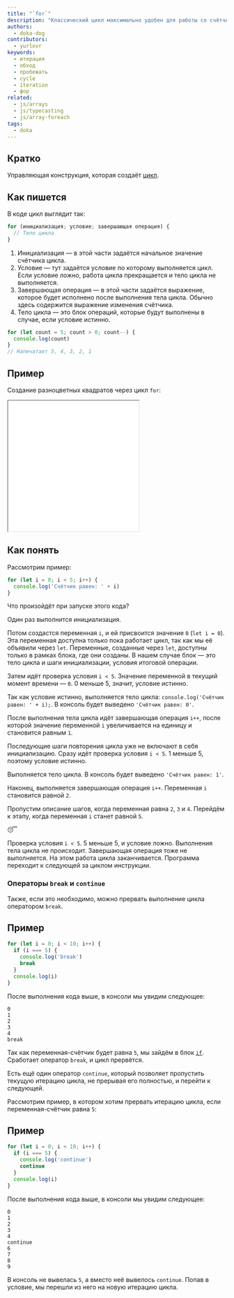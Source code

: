 ```yaml
---
title: "`for`"
description: "Классический цикл максимально удобен для работы со счётчиками."
authors:
  - doka-dog
contributors:
  - yurlovr
keywords:
  - итерация
  - обход
  - пробежать
  - cycle
  - iteration
  - фор
related:
  - js/arrays
  - js/typecasting
  - js/array-foreach
tags:
  - doka
---
```


## Кратко

Управляющая конструкция, которая создаёт [цикл](/js/loop/).

## Как пишется

В коде цикл выглядит так:

```js
for (инициализация; условие; завершающая операция) {
  // Тело цикла
}
```

1. Инициализация — в этой части задаётся начальное значение счётчика цикла.
1. Условие — тут задаётся условие по которому выполняется цикл. Если условие ложно, работа цикла прекращается и тело цикла не выполняется.
1. Завершающая операция — в этой части задаётся выражение, которое будет исполнено после выполнения тела цикла. Обычно здесь содержится выражение изменения счётчика.
1. Тело цикла — это блок операций, которые будут выполнены в случае, если условие истинно.

```js
for (let count = 5; count > 0; count--) {
  console.log(count)
}
// Напечатает 5, 4, 3, 2, 1
```

## Пример

Создание разноцветных квадратов через цикл `for`:

<iframe title="Пример работы цикла" src="demos/vindi-r-bJejME/" height="300"></iframe>

## Как понять

Рассмотрим пример:

```js
for (let i = 0; i < 5; i++) {
  console.log('Счётчик равен: ' + i)
}
```

Что произойдёт при запуске этого кода?

Один раз выполнится инициализация.

Потом создастся переменная `i`, и ей присвоится значение `0` (`let i = 0`). Эта переменная доступна только пока работает цикл, так как мы её объявили через `let`. Переменные, созданные через `let`, доступны только в рамках блока, где они созданы. В нашем случае блок — это тело цикла и шаги инициализации, условия итоговой операции.

Затем идёт проверка условия `i < 5`. Значение переменной в текущий момент времени — `0`. 0 меньше 5, значит, условие истинно.

Так как условие истинно, выполняется тело цикла: `console.log('Счётчик равен: ' + i);`. В консоль будет выведено `'Счётчик равен: 0'`.

После выполнения тела цикла идёт завершающая операция `i++`, после которой значение переменной `i` увеличивается на единицу и становится равным `1`.

Последующие шаги повторения цикла уже не включают в себя инициализацию. Сразу идёт проверка условия `i < 5`. 1 меньше 5, поэтому условие истинно.

Выполняется тело цикла. В консоль будет выведено `'Счётчик равен: 1'`.

Наконец, выполняется завершающая операция `i++`. Переменная `i` становится равной `2`.

Пропустим описание шагов, когда переменная равна `2`, `3` и `4`. Перейдём к этапу, когда переменная `i` станет равной `5`.

😴

Проверка условия `i < 5`. 5 меньше 5, и условие ложно. Выполнения тела цикла не происходит. Завершающая операция тоже не выполняется. На этом работа цикла заканчивается. Программа переходит к следующей за циклом инструкции.

### Операторы `break` и `continue`

Также, если это необходимо, можно прервать выполнение цикла оператором `break`.

## Пример

```js
for (let i = 0; i < 10; i++) {
  if (i === 5) {
    console.log('break')
    break
  }
  console.log(i)
}
```

После выполнения кода выше, в консоли мы увидим следующее:

```
0
1
2
3
4
break
```

Так как переменная-счётчик будет равна `5`, мы зайдём в блок [`if`](/js/if-else/). Сработает оператор `break`, и цикл прервётся.

Есть ещё один оператор `continue`, который позволяет пропустить текущую итерацию цикла, не прерывая его полностью, и перейти к следующей.

Рассмотрим пример, в котором хотим прервать итерацию цикла, если переменная-счётчик равна `5`:

## Пример

```js
for (let i = 0; i < 10; i++) {
  if (i === 5) {
    console.log('continue')
    continue
  }
  console.log(i)
}
```

После выполнения кода выше, в консоли мы увидим следующее:

```
0
1
2
3
4
continue
6
7
8
9
```

В консоль не вывелась `5`, а вместо неё вывелось `continue`. Попав в условие, мы перешли из него на новую итерацию цикла.
